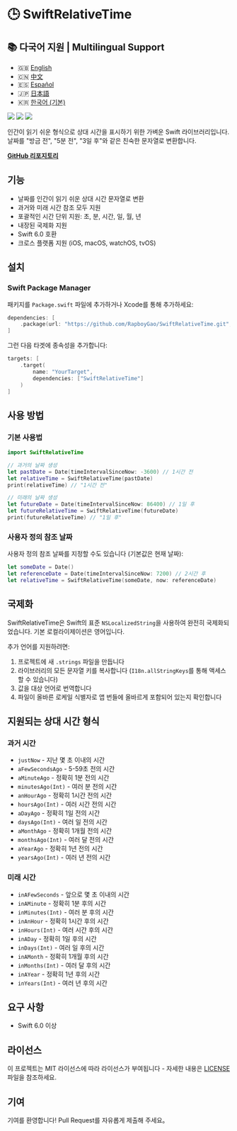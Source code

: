 # 🕒 SwiftRelativeTime

## 📚 다국어 지원 | Multilingual Support

- 🇬🇧 [English](./README.md)
- 🇨🇳 [中文](./README-zh.md)
- 🇪🇸 [Español](./README-es.md)
- 🇯🇵 [日本語](./README-ja.md)
- 🇰🇷 [한국어 (기본)](#)

[![](https://img.shields.io/badge/Swift-6.0-FFAC45.svg)](https://swift.org/)
[![](https://img.shields.io/badge/platform-iOS%20%7C%20macOS%20%7C%20watchOS%20%7C%20tvOS-blue.svg)](https://github.com/RapboyGao/SwiftRelativeTime)
[![](https://img.shields.io/badge/license-MIT-green.svg)](https://github.com/RapboyGao/SwiftRelativeTime/blob/main/LICENSE)

인간이 읽기 쉬운 형식으로 상대 시간을 표시하기 위한 가벼운 Swift 라이브러리입니다. 날짜를 "방금 전", "5분 전", "3일 후"와 같은 친숙한 문자열로 변환합니다.

**[GitHub 리포지토리](https://github.com/RapboyGao/SwiftRelativeTime.git)**

## 기능

- 날짜를 인간이 읽기 쉬운 상대 시간 문자열로 변환
- 과거와 미래 시간 참조 모두 지원
- 포괄적인 시간 단위 지원: 초, 분, 시간, 일, 월, 년
- 내장된 국제화 지원
- Swift 6.0 호환
- 크로스 플랫폼 지원 (iOS, macOS, watchOS, tvOS)

## 설치

### Swift Package Manager

패키지를 `Package.swift` 파일에 추가하거나 Xcode를 통해 추가하세요:

```swift
dependencies: [
    .package(url: "https://github.com/RapboyGao/SwiftRelativeTime.git", from: "1.0.0")
]
```

그런 다음 타겟에 종속성을 추가합니다:

```swift
targets: [
    .target(
        name: "YourTarget",
        dependencies: ["SwiftRelativeTime"]
    )
]
```

## 사용 방법

### 기본 사용법

```swift
import SwiftRelativeTime

// 과거의 날짜 생성
let pastDate = Date(timeIntervalSinceNow: -3600) // 1시간 전
let relativeTime = SwiftRelativeTime(pastDate)
print(relativeTime) // "1시간 전"

// 미래의 날짜 생성
let futureDate = Date(timeIntervalSinceNow: 86400) // 1일 후
let futureRelativeTime = SwiftRelativeTime(futureDate)
print(futureRelativeTime) // "1일 후"
```

### 사용자 정의 참조 날짜

사용자 정의 참조 날짜를 지정할 수도 있습니다 (기본값은 현재 날짜):

```swift
let someDate = Date()
let referenceDate = Date(timeIntervalSinceNow: 7200) // 2시간 후
let relativeTime = SwiftRelativeTime(someDate, now: referenceDate)
```

## 국제화

SwiftRelativeTime은 Swift의 표준 `NSLocalizedString`을 사용하여 완전히 국제화되었습니다. 기본 로컬라이제이션은 영어입니다.

추가 언어를 지원하려면:

1. 프로젝트에 새 `.strings` 파일을 만듭니다
2. 라이브러리의 모든 문자열 키를 복사합니다 (`I18n.allStringKeys`를 통해 액세스할 수 있습니다)
3. 값을 대상 언어로 번역합니다
4. 파일이 올바른 로케일 식별자로 앱 번들에 올바르게 포함되어 있는지 확인합니다

## 지원되는 상대 시간 형식

### 과거 시간

- `justNow` - 지난 몇 초 이내의 시간
- `aFewSecondsAgo` - 5-59초 전의 시간
- `aMinuteAgo` - 정확히 1분 전의 시간
- `minutesAgo(Int)` - 여러 분 전의 시간
- `anHourAgo` - 정확히 1시간 전의 시간
- `hoursAgo(Int)` - 여러 시간 전의 시간
- `aDayAgo` - 정확히 1일 전의 시간
- `daysAgo(Int)` - 여러 일 전의 시간
- `aMonthAgo` - 정확히 1개월 전의 시간
- `monthsAgo(Int)` - 여러 달 전의 시간
- `aYearAgo` - 정확히 1년 전의 시간
- `yearsAgo(Int)` - 여러 년 전의 시간

### 미래 시간

- `inAFewSeconds` - 앞으로 몇 초 이내의 시간
- `inAMinute` - 정확히 1분 후의 시간
- `inMinutes(Int)` - 여러 분 후의 시간
- `inAnHour` - 정확히 1시간 후의 시간
- `inHours(Int)` - 여러 시간 후의 시간
- `inADay` - 정확히 1일 후의 시간
- `inDays(Int)` - 여러 일 후의 시간
- `inAMonth` - 정확히 1개월 후의 시간
- `inMonths(Int)` - 여러 달 후의 시간
- `inAYear` - 정확히 1년 후의 시간
- `inYears(Int)` - 여러 년 후의 시간

## 요구 사항

- Swift 6.0 이상

## 라이선스

이 프로젝트는 MIT 라이선스에 따라 라이선스가 부여됩니다 - 자세한 내용은 [LICENSE](LICENSE) 파일을 참조하세요.

## 기여

기여를 환영합니다! Pull Request를 자유롭게 제출해 주세요。